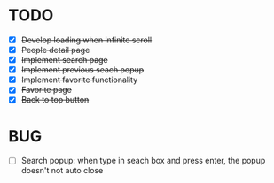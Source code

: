 # TODO

- [x] ~~Develop loading when infinite scroll~~
- [x] ~~People detail page~~
- [x] ~~Implement search page~~
- [x] ~~Implement previous seach popup~~
- [x] ~~Implement favorite functionality~~
- [x] ~~Favorite page~~
- [x] ~~Back to top button~~

# BUG

- [ ] Search popup: when type in seach box and press enter, the popup doesn't not auto close
